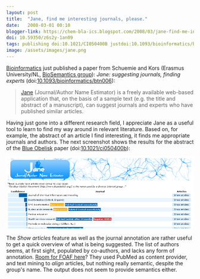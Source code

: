 ```yaml
---
layout: post
title:  "Jane, find me interesting journals, please."
date:   2008-03-01 00:10
blogger-link: https://chem-bla-ics.blogspot.com/2008/03/jane-find-me-interesting-journals.html
doi: 10.59350/z6s2y-1an09
tags: publishing doi:10.1021/CI050400B justdoi:10.1093/bioinformatics/btn006
image: /assets/images/jane.png
---
```


[Bioinformatics](http://bioinformatics.oxfordjournals.org/) just published a paper from Schuemie and Kors (Erasmus University/NL,
[BioSemantics group](http://www.biosemantics.org/)): *Jane: suggesting journals, finding experts* (doi:[10.1093/bioinformatics/btn006](https://doi.org/10.1093/bioinformatics/btn006)):

> [Jane](http://biosemantics.org/jane/index.php) (Journal/Author Name Estimator) is a freely available web-based application that,
> on the basis of a sample text (e.g. the title and abstract of a manuscript), can suggest journals and experts who have published
> similar articles.

Having just gone into a different research field, I appreciate Jane as a useful tool to learn to find my way around in relevant
literature. Based on, for example, the abstract of an article I find interesting, it finds me appropriate journals and authors.
The next screenshot shows the results for the abstract of the [Blue Obelisk](http://www.blueobelisk.org/) paper
(doi:[10.1021/ci050400b](https://doi.org/10.1021/ci050400b)):

![](/assets/images/jane.png)

The *Show articles* feature as well as the journal annotation are rather useful to get a quick overview of what is being suggested.
The list of authors seems, at first sight, populated by co-authors, and lacks any form of annotation.
[Room for FOAF here](http://chem-bla-ics.blogspot.com/2007/10/my-foaf-network-1-foafexplorer.html)? They used PubMed as content
provider, and text mining to *align* articles, but nothing really semantic, despite the group's name. The output does not seem to
provide semantics either.
